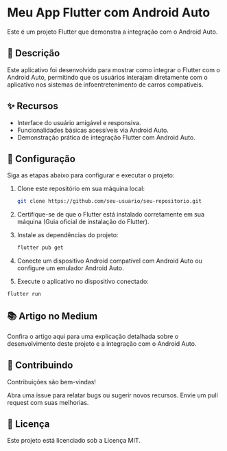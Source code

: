 # Meu App Flutter com Android Auto  

Este é um projeto Flutter que demonstra a integração com o Android Auto.  

## 📄 Descrição  
Este aplicativo foi desenvolvido para mostrar como integrar o Flutter com o Android Auto, permitindo que os usuários interajam diretamente com o aplicativo nos sistemas de infoentretenimento de carros compatíveis.  

## ✨ Recursos  
- Interface do usuário amigável e responsiva.  
- Funcionalidades básicas acessíveis via Android Auto.  
- Demonstração prática de integração Flutter com Android Auto.  

## 🚀 Configuração  
Siga as etapas abaixo para configurar e executar o projeto:  

1. Clone este repositório em sua máquina local:  
   ```bash
   git clone https://github.com/seu-usuario/seu-repositorio.git

2. Certifique-se de que o Flutter está instalado corretamente em sua máquina (Guia oficial de instalação do Flutter).

3. Instale as dependências do projeto:
   ```bash
   flutter pub get

4. Conecte um dispositivo Android compatível com Android Auto ou configure um emulador Android Auto.

5. Execute o aplicativo no dispositivo conectado:
  ```bash
  flutter run 
```
## 📚 Artigo no Medium
Confira o artigo aqui para uma explicação detalhada sobre o desenvolvimento deste projeto e a integração com o Android Auto.

## 🤝 Contribuindo
Contribuições são bem-vindas!

Abra uma issue para relatar bugs ou sugerir novos recursos.
Envie um pull request com suas melhorias.
## 📜 Licença
Este projeto está licenciado sob a Licença MIT.
